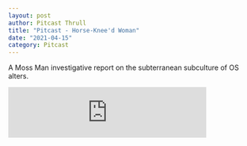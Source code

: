 ```yaml
---
layout: post
author: Pitcast Thrull
title: "Pitcast - Horse-Knee'd Woman"
date: "2021-04-15"
category: Pitcast
---
```


A Moss Man investigative report on the subterranean subculture of OS alters.

<iframe src="https://anchor.fm/pitcast/embed/episodes/Horse-Kneed-Woman-e16ijff" height="102px" width="400px" frameborder="0" scrolling="no"></iframe>